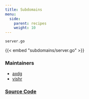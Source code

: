 ```yaml
---
title: Subdomains
menu:
  side:
    parent: recipes
    weight: 10 
---
```


`server.go`

{{< embed "subdomains/server.go" >}}

### Maintainers

- [axdg](https://github.com/axdg)
- [vishr](https://github.com/axdg)

### [Source Code](https://github.com/labstack/echo/blob/master/recipes/subdomains)

